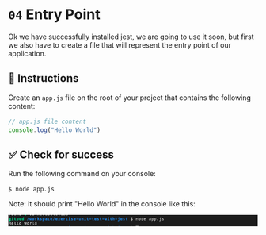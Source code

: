 # `04` Entry Point

Ok we have successfully installed jest, we are going to use it soon, 
but first we also have to create a file that will represent the entry point of our application.

## 📝 Instructions

Create an `app.js` file on the root of your project that contains the following content:

```js
// app.js file content
console.log("Hello World")
```

## ✅ Check for success

Run the following command on your console:

```
$ node app.js
```

Note: it should print "Hello World" in the console like this:

![Hello world](../../assets/01-1hello-world.png)